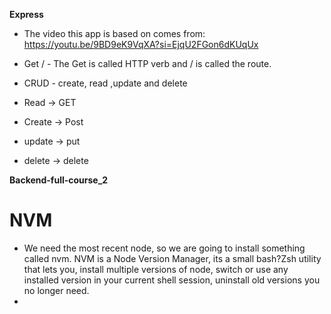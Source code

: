**Express**

- The video this app is based on comes from:
  https://youtu.be/9BD9eK9VqXA?si=EjqU2FGon6dKUqUx

- Get / - The Get is called HTTP verb and / is called the route.

- CRUD - create, read ,update and delete

- Read -> GET
- Create -> Post
- update -> put
- delete -> delete

**Backend-full-course_2**

# NVM

- We need the most recent node, so we are going to install something called nvm. NVM is a Node Version Manager, its a small bash?Zsh utility that lets you, install multiple versions of node, switch or use any installed version in your current shell session, uninstall old versions you no longer need.
-
